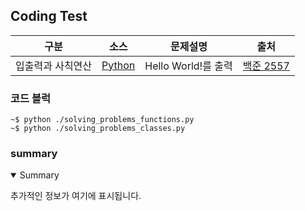 ## Coding Test

|구분|소스|문제설명|출처|
|--|--|--|--|
|입출력과 사칙연산 |[Python](./2557.py) |Hello World!를 출력|[백준 2557](https://www.acmicpc.net/problem/2557)|

### 코드 블럭
```
~$ python ./solving_problems_functions.py
~$ python ./solving_problems_classes.py
```
### summary
<details open>
  <summary>Summary</summary>
  <p>추가적인 정보가 여기에 표시됩니다.</p>
</details>
